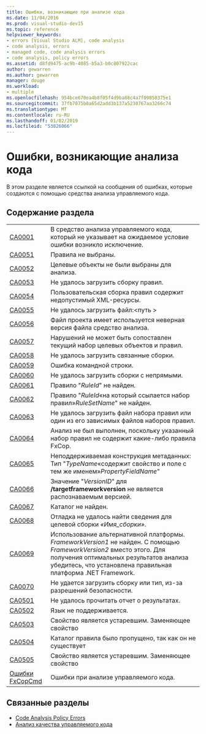 ```yaml
---
title: Ошибки, возникающие при анализе кода
ms.date: 11/04/2016
ms.prod: visual-studio-dev15
ms.topic: reference
helpviewer_keywords:
- errors [Visual Studio ALM], code analysis
- code analysis, errors
- managed code, code analysis errors
- code analysis, policy errors
ms.assetid: d8fd9475-ac9b-4085-b5a3-b0c807922cac
author: gewarren
ms.author: gewarren
manager: douge
ms.workload:
- multiple
ms.openlocfilehash: 954bce670ea4b8f05f4d9ba88c4a7f09850375e1
ms.sourcegitcommit: 37fb7075b0a65d2add3b137a5230767aa3266c74
ms.translationtype: MT
ms.contentlocale: ru-RU
ms.lasthandoff: 01/02/2019
ms.locfileid: "53826066"
---
```

# <a name="code-analysis-application-errors"></a>Ошибки, возникающие анализа кода

В этом разделе является ссылкой на сообщения об ошибках, которые создаются с помощью средства анализа управляемого кода.

## <a name="in-this-section"></a>Содержание раздела

|||
|-|-|
|[CA0001](ca0001.md)|В средство анализа управляемого кода, который не указывает на ожидаемое условие ошибки возникло исключение.|
|[CA0051](ca0051.md)|Правила не выбраны.|
|[CA0052](ca0052.md)|Целевые объекты не были выбраны для анализа.|
|[CA0053](ca0053.md)|Не удалось загрузить сборку правил.|
|[CA0054](ca0054.md)|Пользовательская сборка правил содержит недопустимый XML-ресурсы.|
|[CA0055](ca0055.md)|Не удалось загрузить файл:\<путь >|
|[CA0056](ca0056.md)|Файл проекта имеет используется неверная версия файла средство анализа.|
|[CA0057](ca0057.md)|Нарушений не может быть сопоставлен текущий набор целевых объектов и правил.|
|[CA0058](ca0058.md)|Не удалось загрузить связанные сборки.|
|[CA0059](ca0059.md)|Ошибка командной строки.|
|[CA0060](ca0060.md)|Не удалось загрузить сборки с непрямыми.|
|[CA0061](ca0061.md)|Правило "*RuleId*" не найден.|
|[CA0062](ca0062.md)|Правило "*RuleId*«на который ссылается набор правил»*RuleSetName*" не найден.|
|[CA0063](ca0063.md)|Не удалось загрузить файл набора правил или один из его зависимых файлов наборов правил.|
|[CA0064](ca0064.md)|Анализ не был выполнен, поскольку указанный набор правил не содержит какие-либо правила FxCop.|
|[CA0065](ca0065.md)|Неподдерживаемая конструкция метаданных: Тип "*TypeName*«содержит свойство и поле с тем же именем»*PropertyFieldName*"|
|[CA0066](ca0066.md)|Значение "*VersionID*" для **/targetframeworkversion** не является распознаваемым версией.|
|[CA0067](ca0067.md)|Каталог не найден.|
|[CA0068](ca0068.md)|Отладка не удалось найти сведения для целевой сборки *«Имя_сборки»*.|
|[CA0069](ca0069.md)|Использование альтернативной платформы. *FrameworkVersion1* не найден. С помощью *FrameworkVersion2* вместо этого. Для получения оптимальных результатов анализа убедитесь, что установлена правильная платформа .NET Framework.|
|[CA0070](ca0070.md)|Не удается загрузить сборку или тип, из-за разрешений безопасности.|
|[CA0501](ca0501.md)|Не удалось прочитать отчет о результатах.|
|[CA0502](ca0502.md)|Язык не поддерживается.|
|[CA0503](ca0503.md)|Свойство является устаревшим. Заменяющее свойство|
|[CA0504](ca0504.md)|Каталог правила было пропущено, так как он не существует|
|[CA0505](ca0505.md)|Свойство является устаревшим. Заменяющее свойство|
|[Ошибки FxCopCmd](fxcopcmd-errors.md)|Ошибки при анализе управляемого кода.|

## <a name="related-sections"></a>Связанные разделы

- [Code Analysis Policy Errors](../code-quality/code-analysis-policy-errors.md)
- [Анализ качества управляемого кода](../code-quality/code-analysis-for-managed-code-overview.md)